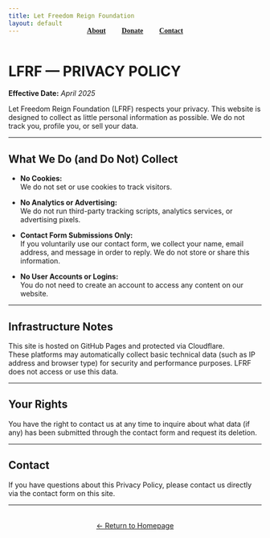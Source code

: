 ```yaml
---
title: Let Freedom Reign Foundation
layout: default
---
```

<!-- TOP -->
<div id="top"></div>

<div class="nav-links" style="text-align: center; margin-top: -2rem; padding-bottom: 1rem;">
  <a href="#about" style="margin: 0 1em; font-family: 'Barlow'; font-weight: 700;">About</a>
  <a href="#donate" style="margin: 0 1em; font-family: 'Barlow'; font-weight: 700;">Donate</a>
  <a href="#contact" style="margin: 0 1em; font-family: 'Barlow'; font-weight: 700;">Contact</a>
</div>

# LFRF — PRIVACY POLICY

**Effective Date:** *April 2025*

Let Freedom Reign Foundation (LFRF) respects your privacy. This website is designed to collect as little personal information as possible. We do not track you, profile you, or sell your data.

---

## What We Do (and Do Not) Collect

- **No Cookies:**  
  We do not set or use cookies to track visitors.

- **No Analytics or Advertising:**  
  We do not run third-party tracking scripts, analytics services, or advertising pixels.

- **Contact Form Submissions Only:**  
  If you voluntarily use our contact form, we collect your name, email address, and message in order to reply. We do not store or share this information.

- **No User Accounts or Logins:**  
  You do not need to create an account to access any content on our website.

---

## Infrastructure Notes

This site is hosted on GitHub Pages and protected via Cloudflare.  
These platforms may automatically collect basic technical data (such as IP address and browser type) for security and performance purposes. LFRF does not access or use this data.

---

## Your Rights

You have the right to contact us at any time to inquire about what data (if any) has been submitted through the contact form and request its deletion.

---

## Contact

If you have questions about this Privacy Policy, please contact us directly via the contact form on this site.

---

<p style="text-align: center; margin-top: 2rem;">
  <a href="/lfrf-mock/">← Return to Homepage</a>
</p>



